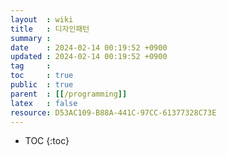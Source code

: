 ```yaml
---
layout  : wiki
title   : 디자인패턴 
summary : 
date    : 2024-02-14 00:19:52 +0900
updated : 2024-02-14 00:19:52 +0900
tag     : 
toc     : true
public  : true
parent  : [[/programming]] 
latex   : false
resource: D53AC109-B88A-441C-97CC-61377328C73E
---
```

* TOC
{:toc}

# 
